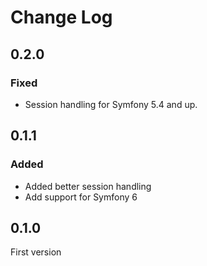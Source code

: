 # Change Log

## 0.2.0

### Fixed

- Session handling for Symfony 5.4 and up.

## 0.1.1

### Added

- Added better session handling
- Add support for Symfony 6

## 0.1.0

First version
